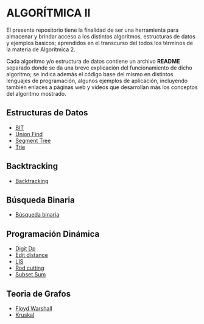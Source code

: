# ALGORÍTMICA II
El presente repositorio tiene la finalidad de ser una herramienta para almacenar y brindar acceso a los distintos algoritmos, estructuras de datos y ejemplos basicos; aprendidos en el transcurso del todos los términos de la materia de Algorítmica 2.

Cada algoritmo y/o estructura de datos contiene un archivo **README** separado donde se da una breve explicación del funcionamiento de dicho algoritmo; se indica además el código base del mismo en distintos lenguajes de programación, algunos ejemplos de aplicación, incluyendo también enlaces a páginas web y videos que desarrollan más los conceptos del algoritmo mostrado.

## Estructuras de Datos
-  [BIT](https://github.com/NatiBilbao/AlgoritmicaII2022/tree/main/Contenido/Estructura_de_datos/BIT)
-  [Union Find](https://github.com/NatiBilbao/AlgoritmicaII2022/tree/main/Contenido/Estructura_de_datos/Union_Find)
-  [Segment Tree](https://github.com/NatiBilbao/AlgoritmicaII2022/tree/main/Contenido/Estructura_de_datos/Segment_tree)
-  [Trie](https://github.com/NatiBilbao/AlgoritmicaII2022/tree/main/Contenido/Estructura_de_datos/Trie)

## Backtracking
- [Backtracking](https://github.com/NatiBilbao/AlgoritmicaII2022/tree/main/Contenido/Backtracking)

## Búsqueda Binaria
- [Búsqueda binaria](https://github.com/NatiBilbao/AlgoritmicaII2022/tree/main/Contenido/Busqueda_binaria)

## Programación Dinámica
- [Digit Dp](https://github.com/NatiBilbao/AlgoritmicaII2022/tree/main/Contenido/Programacion_dinamica/DigitDp)
- [Edit distance](https://github.com/NatiBilbao/AlgoritmicaII2022/tree/main/Contenido/Programacion_dinamica/EditDistance)
- [LIS](https://github.com/NatiBilbao/AlgoritmicaII2022/tree/main/Contenido/Programacion_dinamica/LIS)
- [Rod cutting](https://github.com/NatiBilbao/AlgoritmicaII2022/tree/main/Contenido/Programacion_dinamica/RodCutting)
- [Subset Sum](https://github.com/NatiBilbao/AlgoritmicaII2022/tree/main/Contenido/Programacion_dinamica/SubsetSum)

## Teoria de Grafos
- [Floyd Warshall](https://github.com/NatiBilbao/AlgoritmicaII2022/tree/main/Contenido/Teoria_de_grafos/FloydWarshall)
- [Kruskal](https://github.com/NatiBilbao/AlgoritmicaII2022/tree/main/Contenido/Teoria_de_grafos/Kruskal)
